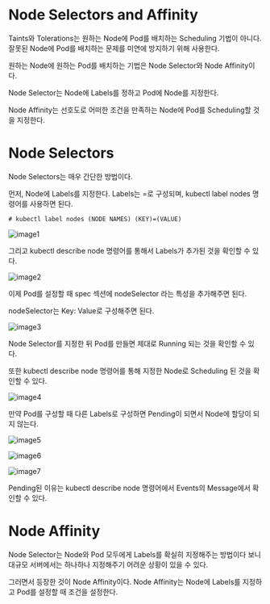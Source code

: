 # Node Selectors and Affinity

Taints와 Tolerations는 원하는 Node에 Pod를 배치하는 Scheduling 기법이 아니다. 잘못된 Node에 Pod를 배치하는 문제를 미연에 방지하기 위해 사용한다.

원하는 Node에 원하는 Pod를 배치하는 기법은 Node Selector와 Node Affinity이다.

Node Selector는 Node에 Labels를 정하고 Pod에 Node를 지정한다.

Node Affinity는 선호도로 어떠한 조건을 만족하는 Node에 Pod를 Scheduling할 것을 지정한다.

# Node Selectors

Node Selectors는 매우 간단한 방법이다. 

먼저, Node에 Labels를 지정한다. Labels는 <key>=<value>로 구성되며, kubectl label nodes 명령어를 사용하면 된다.
  
```
# kubectl label nodes (NODE NAMES) (KEY)=(VALUE)
```

![image1]()

그리고 kubectl describe node 명령어를 통해서 Labels가 추가된 것을 확인할 수 있다.

![image2]()

이제 Pod를 설정할 때 spec 섹션에 nodeSelector 라는 특성을 추가해주면 된다. 

nodeSelector는 Key: Value로 구성해주면 된다.

![image3]()

Node Selector를 지정한 뒤 Pod를 만들면 제대로 Running 되는 것을 확인할 수 있다. 

또한 kubectl describe node 명령어를 통해 지정한 Node로 Scheduling 된 것을 확인할 수 있다.

![image4]()

만약 Pod를 구성할 때 다른 Labels로 구성하면 Pending이 되면서 Node에 할당이 되지 않는다.

![image5]()

![image6]()

![image7]()

Pending된 이유는 kubectl describe node 명령어에서 Events의 Message에서 확인할 수 있다.

# Node Affinity

Node Selector는 Node와 Pod 모두에게 Labels를 확실히 지정해주는 방법이다 보니 대규모 서버에서는 하나하나 지정해주기 어려운 상황이 있을 수 있다.

그러면서 등장한 것이 Node Affinity이다. Node Affinity는 Node에 Labels를 지정하고 Pod를 설정할 때 조건을 설정한다.

